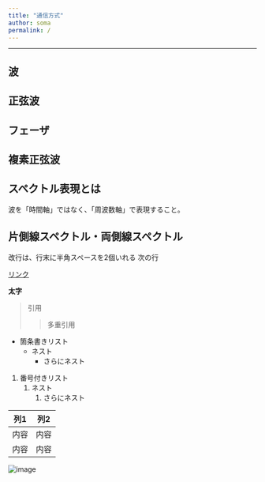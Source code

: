```yaml
---
title: "通信方式"
author: soma
permalink: /
---
```







---

## 波

## 正弦波

## フェーザ  

## 複素正弦波  

## スペクトル表現とは
波を「時間軸」ではなく、「周波数軸」で表現すること。

## 片側線スペクトル・両側線スペクトル  



改行は、行末に半角スペースを2個いれる
次の行

[リンク](https://www.google.co.jp/)

**太字**

> 引用
>> 多重引用


- 箇条書きリスト
  - ネスト
    - さらにネスト


1. 番号付きリスト
   1. ネスト
      1. さらにネスト


| 列1  | 列2  |
|-----|-----|
| 内容  | 内容  |
| 内容  | 内容  |

![image](/Create_WebSite/assets/images/logo-150.png)

